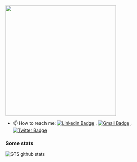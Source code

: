 <img src="https://camo.githubusercontent.com/3b7c592ede97b6138ffd4b1cc1541c2f3b11fd39/687474703a2f2f33312e6d656469612e74756d626c722e636f6d2f31376665613932306666333665663466356238373764353231366137616164392f74756d626c725f6d6f39786a65387a5a34317163626975666f315f313238302e676966" height="350px" width ="350px">

- 📫 How to reach me:
[![Linkedin Badge](https://img.shields.io/badge/-LinkedIn-blue?style=flat-square&logo=Linkedin&logoColor=white&link=https://www.linkedin.com/in/guilherme-testa-silva/)](https://www.linkedin.com/in/guilherme-testa-silva/) 
, [![Gmail Badge](https://img.shields.io/badge/-Gmail-c14438?style=flat-square&logo=Gmail&logoColor=white&link=mailto:gts.nexp@gmail.com)](mailto:gts.nexp@gmail.com)
,[![Twitter Badge](https://img.shields.io/badge/-GTS-1ca0f1?style=flat-square&logo=twitter&logoColor=white&link=https://twitter.com/gts_nexp)](https://twitter.com/gts_nexp)

### Some stats 
<img alt="GTS github stats" src="https://github-readme-stats.vercel.app/api?username=gtsilva&&show_icons=true&title_color=ffffff&icon_color=bb2acf&text_color=daf7dc&bg_color=151515" >
